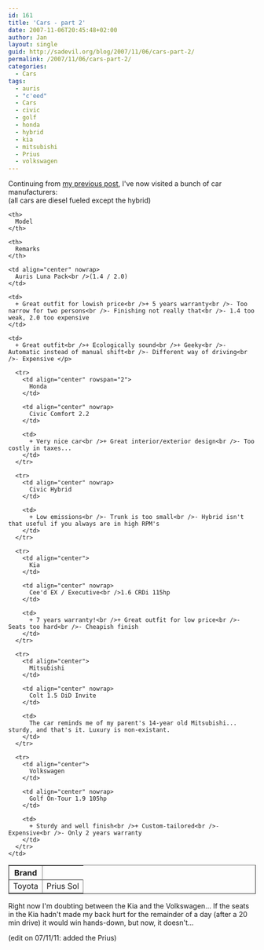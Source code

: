 ```yaml
---
id: 161
title: 'Cars - part 2'
date: 2007-11-06T20:45:48+02:00
author: Jan
layout: single
guid: http://sadevil.org/blog/2007/11/06/cars-part-2/
permalink: /2007/11/06/cars-part-2/
categories:
  - Cars
tags:
  - auris
  - "c'eed"
  - Cars
  - civic
  - golf
  - honda
  - hybrid
  - kia
  - mitsubishi
  - Prius
  - volkswagen
---
```

Continuing from <a href="https://kcore.org/2007/11/04/cars-cars-cars/" target="_blank">my previous post</a>, I've now visited a bunch of car manufacturers:  
(all cars are diesel fueled except the hybrid)  


<table border="1" width="100%" cellpadding="5" cellspacing="0">
  <tr>
    <th>
      Brand
    </th>
    
    <th>
      Model
    </th>
    
    <th>
      Remarks
    </th>
  </tr>
  
  <tr>
    <td align="center" rowspan="2">
      Toyota
    </td>
    
    <td align="center" nowrap>
      Auris Luna Pack<br />(1.4 / 2.0)
    </td>
    
    <td>
      + Great outfit for lowish price<br />+ 5 years warranty<br />- Too narrow for two persons<br />- Finishing not really that<br />- 1.4 too weak, 2.0 too expensive
    </td>
  </tr>
  
  <tr>
    <td align="centeR" nowrap>
      Prius Sol
    </td>
    
    <td>
      + Great outfit<br />+ Ecologically sound<br />+ Geeky<br />- Automatic instead of manual shift<br />- Different way of driving<br />- Expensive </p> 
      
      <tr>
        <td align="center" rowspan="2">
          Honda
        </td>
        
        <td align="center" nowrap>
          Civic Comfort 2.2
        </td>
        
        <td>
          + Very nice car<br />+ Great interior/exterior design<br />- Too costly in taxes...
        </td>
      </tr>
      
      <tr>
        <td align="center" nowrap>
          Civic Hybrid
        </td>
        
        <td>
          + Low emissions<br />- Trunk is too small<br />- Hybrid isn't that useful if you always are in high RPM's
        </td>
      </tr>
      
      <tr>
        <td align="center">
          Kia
        </td>
        
        <td align="center" nowrap>
          Cee'd EX / Executive<br />1.6 CRDi 115hp
        </td>
        
        <td>
          + 7 years warranty!<br />+ Great outfit for low price<br />- Seats too hard<br />- Cheapish finish
        </td>
      </tr>
      
      <tr>
        <td align="center">
          Mitsubishi
        </td>
        
        <td align="center" nowrap>
          Colt 1.5 DiD Invite
        </td>
        
        <td>
          The car reminds me of my parent's 14-year old Mitsubishi... sturdy, and that's it. Luxury is non-existant.
        </td>
      </tr>
      
      <tr>
        <td align="center">
          Volkswagen
        </td>
        
        <td align="center" nowrap>
          Golf On-Tour 1.9 105hp
        </td>
        
        <td>
          + Sturdy and well finish<br />+ Custom-tailored<br />- Expensive<br />- Only 2 years warranty
        </td>
      </tr>
    </td>
  </tr>
</table>

Right now I'm doubting between the Kia and the Volkswagen... If the seats in the Kia hadn't made my back hurt for the remainder of a day (after a 20 min drive) it would win hands-down, but now, it doesn't...

(edit on 07/11/11: added the Prius)